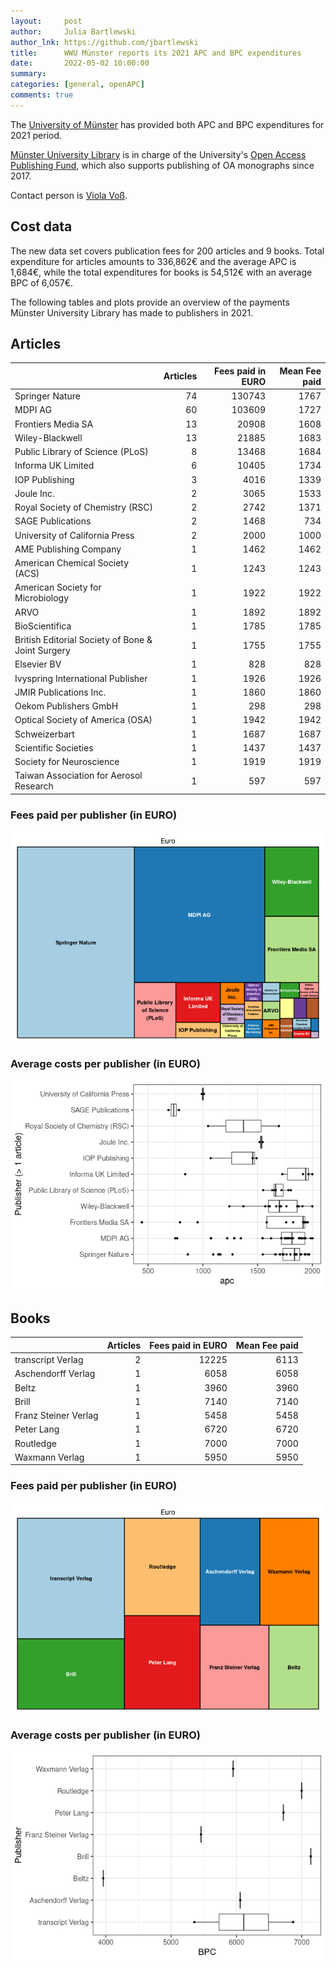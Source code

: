 ```yaml
---
layout:     post
author:     Julia Bartlewski
author_lnk: https://github.com/jbartlewski
title:      WWU Münster reports its 2021 APC and BPC expenditures
date:       2022-05-02 10:00:00
summary:    
categories: [general, openAPC]
comments: true
---
```





The [University of Münster](https://www.uni-muenster.de/en/) has provided both APC and BPC expenditures for 2021 period.

[Münster University Library](https://www.ulb.uni-muenster.de/) is in charge of the University's [Open Access Publishing Fund](https://www.uni-muenster.de/Publizieren/service/publikationsfonds/), which also supports publishing of OA monographs since 2017.

Contact person is [Viola Voß](mailto:openaccess@uni-muenster.de).

## Cost data



The new data set covers publication fees for 200 articles and 9 books. Total expenditure for articles amounts to 336,862€ and the average APC is 1,684€, while the total expenditures for books is 54,512€ with an average BPC of 6,057€.

The following tables and plots provide an overview of the payments Münster University Library has made to publishers in 2021.

## Articles


|                                                  | Articles| Fees paid in EURO| Mean Fee paid|
|:-------------------------------------------------|--------:|-----------------:|-------------:|
|Springer Nature                                   |       74|            130743|          1767|
|MDPI AG                                           |       60|            103609|          1727|
|Frontiers Media SA                                |       13|             20908|          1608|
|Wiley-Blackwell                                   |       13|             21885|          1683|
|Public Library of Science (PLoS)                  |        8|             13468|          1684|
|Informa UK Limited                                |        6|             10405|          1734|
|IOP Publishing                                    |        3|              4016|          1339|
|Joule Inc.                                        |        2|              3065|          1533|
|Royal Society of Chemistry (RSC)                  |        2|              2742|          1371|
|SAGE Publications                                 |        2|              1468|           734|
|University of California Press                    |        2|              2000|          1000|
|AME Publishing Company                            |        1|              1462|          1462|
|American Chemical Society (ACS)                   |        1|              1243|          1243|
|American Society for Microbiology                 |        1|              1922|          1922|
|ARVO                                              |        1|              1892|          1892|
|BioScientifica                                    |        1|              1785|          1785|
|British Editorial Society of Bone & Joint Surgery |        1|              1755|          1755|
|Elsevier BV                                       |        1|               828|           828|
|Ivyspring International Publisher                 |        1|              1926|          1926|
|JMIR Publications Inc.                            |        1|              1860|          1860|
|Oekom Publishers GmbH                             |        1|               298|           298|
|Optical Society of America (OSA)                  |        1|              1942|          1942|
|Schweizerbart                                     |        1|              1687|          1687|
|Scientific Societies                              |        1|              1437|          1437|
|Society for Neuroscience                          |        1|              1919|          1919|
|Taiwan Association for Aerosol Research           |        1|               597|           597|

### Fees paid per publisher (in EURO)

![plot of chunk tree_muenster_2022_05_02_apc_full](/figure/tree_muenster_2022_05_02_apc_full-1.png)

###  Average costs per publisher (in EURO)

![plot of chunk box_muenster_2022_05_02_apc_publisher_full](/figure/box_muenster_2022_05_02_apc_publisher_full-1.png)

## Books


|                     | Articles| Fees paid in EURO| Mean Fee paid|
|:--------------------|--------:|-----------------:|-------------:|
|transcript Verlag    |        2|             12225|          6113|
|Aschendorff Verlag   |        1|              6058|          6058|
|Beltz                |        1|              3960|          3960|
|Brill                |        1|              7140|          7140|
|Franz Steiner Verlag |        1|              5458|          5458|
|Peter Lang           |        1|              6720|          6720|
|Routledge            |        1|              7000|          7000|
|Waxmann Verlag       |        1|              5950|          5950|

### Fees paid per publisher (in EURO)

![plot of chunk tree_muenster_2022_05_02_bpc_full](/figure/tree_muenster_2022_05_02_bpc_full-1.png)

###  Average costs per publisher (in EURO)

![plot of chunk box_muenster_2022_05_02_bpc_publisher_full](/figure/box_muenster_2022_05_02_bpc_publisher_full-1.png)
